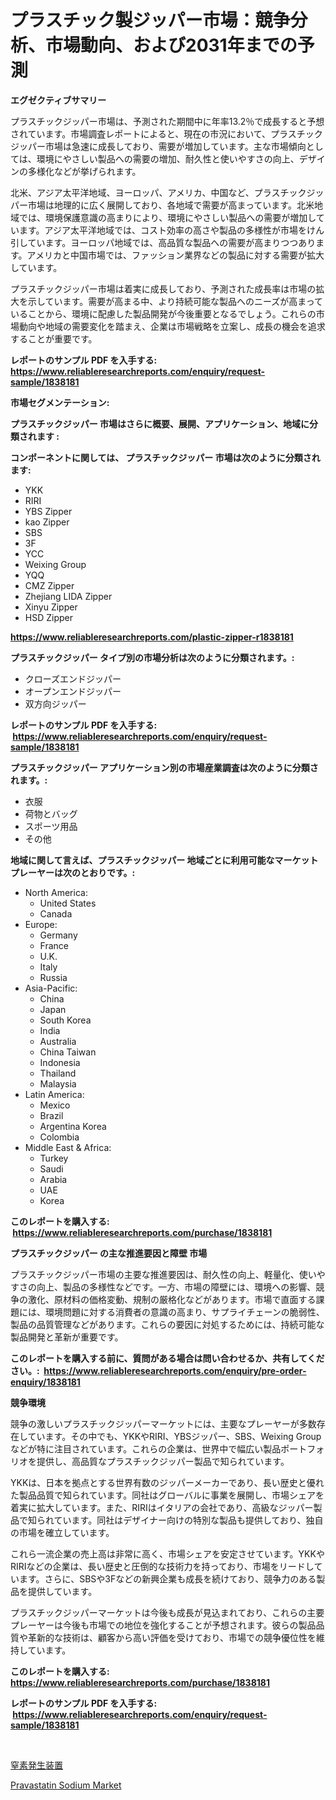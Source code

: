 <p><h1>プラスチック製ジッパー市場：競争分析、市場動向、および2031年までの予測</h1></p><p><strong>エグゼクティブサマリー</strong></p>
<p><p>プラスチックジッパー市場は、予測された期間中に年率13.2％で成長すると予想されています。市場調査レポートによると、現在の市況において、プラスチックジッパー市場は急速に成長しており、需要が増加しています。主な市場傾向としては、環境にやさしい製品への需要の増加、耐久性と使いやすさの向上、デザインの多様化などが挙げられます。</p><p>北米、アジア太平洋地域、ヨーロッパ、アメリカ、中国など、プラスチックジッパー市場は地理的に広く展開しており、各地域で需要が高まっています。北米地域では、環境保護意識の高まりにより、環境にやさしい製品への需要が増加しています。アジア太平洋地域では、コスト効率の高さや製品の多様性が市場をけん引しています。ヨーロッパ地域では、高品質な製品への需要が高まりつつあります。アメリカと中国市場では、ファッション業界などの製品に対する需要が拡大しています。</p><p>プラスチックジッパー市場は着実に成長しており、予測された成長率は市場の拡大を示しています。需要が高まる中、より持続可能な製品へのニーズが高まっていることから、環境に配慮した製品開発が今後重要となるでしょう。これらの市場動向や地域の需要変化を踏まえ、企業は市場戦略を立案し、成長の機会を追求することが重要です。</p></p>
<p><strong>レポートのサンプル PDF を入手する: <a href="https://www.reliableresearchreports.com/enquiry/request-sample/1838181">https://www.reliableresearchreports.com/enquiry/request-sample/1838181</a></strong></p>
<p><strong>市場セグメンテーション:</strong></p>
<p><strong> プラスチックジッパー 市場はさらに概要、展開、アプリケーション、地域に分類されます :</strong></p>
<p><strong>コンポーネントに関しては、 プラスチックジッパー 市場は次のように分類されます: &nbsp;</strong></p>
<p><ul><li>YKK</li><li>RIRI</li><li>YBS Zipper</li><li>kao Zipper</li><li>SBS</li><li>3F</li><li>YCC</li><li>Weixing Group</li><li>YQQ</li><li>CMZ Zipper</li><li>Zhejiang LIDA Zipper</li><li>Xinyu Zipper</li><li>HSD Zipper</li></ul></p>
<p><strong><a href="https://www.reliableresearchreports.com/plastic-zipper-r1838181">https://www.reliableresearchreports.com/plastic-zipper-r1838181</a></strong></p>
<p><strong> プラスチックジッパー タイプ別の市場分析は次のように分類されます。:</strong></p>
<p><ul><li>クローズエンドジッパー</li><li>オープンエンドジッパー</li><li>双方向ジッパー</li></ul></p>
<p><strong>レポートのサンプル PDF を入手する: &nbsp;<a href="https://www.reliableresearchreports.com/enquiry/request-sample/1838181">https://www.reliableresearchreports.com/enquiry/request-sample/1838181</a></strong></p>
<p><strong> プラスチックジッパー アプリケーション別の市場産業調査は次のように分類されます。:</strong></p>
<p><ul><li>衣服</li><li>荷物とバッグ</li><li>スポーツ用品</li><li>その他</li></ul></p>
<p><strong>地域に関して言えば、プラスチックジッパー 地域ごとに利用可能なマーケットプレーヤーは次のとおりです。:</strong></p>
<p><ul>
    <li>
        North America:
        <ul>
            <li>United States</li>
            <li>Canada</li>
        </ul>
    </li>
    <li>
        Europe:
        <ul>
            <li>Germany</li>
            <li>France</li>
            <li>U.K.</li>
            <li>Italy</li>
            <li>Russia</li>
        </ul>
    </li>
    <li>
        Asia-Pacific:
        <ul>
            <li>China</li>
            <li>Japan</li>
            <li>South Korea</li>
            <li>India</li>
            <li>Australia</li>
            <li>China Taiwan</li>
            <li>Indonesia</li>
            <li>Thailand</li>
            <li>Malaysia</li>
        </ul>
    </li>
    <li>
        Latin America:
        <ul>
            <li>Mexico</li>
            <li>Brazil</li>
            <li>Argentina Korea</li>
            <li>Colombia</li>
        </ul>
    </li>
    <li>
        Middle East & Africa:
        <ul>
            <li>Turkey</li>
            <li>Saudi</li>
            <li>Arabia</li>
            <li>UAE</li>
            <li>Korea</li>
        </ul>
    </li>
    </ul></p>
<p><strong>このレポートを購入する: &nbsp;<a href="https://www.reliableresearchreports.com/purchase/1838181">https://www.reliableresearchreports.com/purchase/1838181</a></strong></p>
<p><strong>プラスチックジッパー の主な推進要因と障壁 市場</strong></p>
<p><p>プラスチックジッパー市場の主要な推進要因は、耐久性の向上、軽量化、使いやすさの向上、製品の多様性などです。一方、市場の障壁には、環境への影響、競争の激化、原材料の価格変動、規制の厳格化などがあります。市場で直面する課題には、環境問題に対する消費者の意識の高まり、サプライチェーンの脆弱性、製品の品質管理などがあります。これらの要因に対処するためには、持続可能な製品開発と革新が重要です。</p></p>
<p><strong>このレポートを購入する前に、質問がある場合は問い合わせるか、共有してください。:&nbsp; <a href="https://www.reliableresearchreports.com/enquiry/pre-order-enquiry/1838181">https://www.reliableresearchreports.com/enquiry/pre-order-enquiry/1838181</a></strong></p>
<p><strong>競争環境</strong></p>
<p><p>競争の激しいプラスチックジッパーマーケットには、主要なプレーヤーが多数存在しています。その中でも、YKKやRIRI、YBSジッパー、SBS、Weixing Groupなどが特に注目されています。これらの企業は、世界中で幅広い製品ポートフォリオを提供し、高品質なプラスチックジッパー製品で知られています。</p><p>YKKは、日本を拠点とする世界有数のジッパーメーカーであり、長い歴史と優れた製品品質で知られています。同社はグローバルに事業を展開し、市場シェアを着実に拡大しています。また、RIRIはイタリアの会社であり、高級なジッパー製品で知られています。同社はデザイナー向けの特別な製品も提供しており、独自の市場を確立しています。</p><p>これら一流企業の売上高は非常に高く、市場シェアを安定させています。YKKやRIRIなどの企業は、長い歴史と圧倒的な技術力を持っており、市場をリードしています。さらに、SBSや3Fなどの新興企業も成長を続けており、競争力のある製品を提供しています。</p><p>プラスチックジッパーマーケットは今後も成長が見込まれており、これらの主要プレーヤーは今後も市場での地位を強化することが予想されます。彼らの製品品質や革新的な技術は、顧客から高い評価を受けており、市場での競争優位性を維持しています。</p></p>
<p><strong>このレポートを購入する: &nbsp; <a href="https://www.reliableresearchreports.com/purchase/1838181">https://www.reliableresearchreports.com/purchase/1838181</a></strong></p>
<p><strong>レポートのサンプル PDF を入手する: &nbsp;<a href="https://www.reliableresearchreports.com/enquiry/request-sample/1838181">https://www.reliableresearchreports.com/enquiry/request-sample/1838181</a></strong><strong></strong></p>
<p>&nbsp;</p>
<p><p><a href="https://medium.com/@peterpatel626/%E7%AA%92%E7%B4%A0%E7%99%BA%E7%94%9F%E5%99%A8%E5%B8%82%E5%A0%B4-2031%E5%B9%B4%E3%81%BE%E3%81%A7%E3%81%AE%E5%8B%95%E5%90%91-%E4%BA%88%E6%B8%AC-%E7%AB%B6%E4%BA%89%E5%88%86%E6%9E%90-708f61411534">窒素発生装置</a></p><p><a href="https://metal-farmhouse-e95.notion.site/Pravastatin-Sodium-Market-Dynamics-2024-2031-Also-about-Its-Market-Trends-Projections-and-Opportu-42b756ab573c48948388cca4cd15d4c6">Pravastatin Sodium Market</a></p></p>